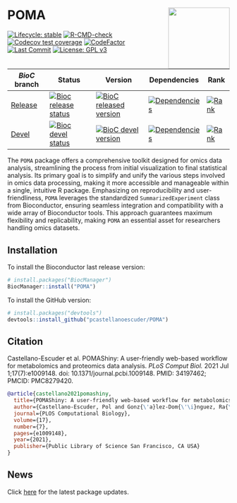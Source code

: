 
# POMA <img src='man/figures/logo.png' align="right" height="139" />

<!-- badges: start -->

[![Lifecycle:
stable](https://img.shields.io/badge/lifecycle-stable-brightgreen.svg)](https://www.tidyverse.org/lifecycle/#stable)
[![R-CMD-check](https://github.com/pcastellanoescuder/POMA/actions/workflows/R-CMD-check.yaml/badge.svg)](https://github.com/pcastellanoescuder/POMA/actions/workflows/R-CMD-check.yaml)
[![Codecov test
coverage](https://codecov.io/gh/pcastellanoescuder/POMA/branch/master/graph/badge.svg)](https://codecov.io/gh/pcastellanoescuder/POMA?branch=master)
[![CodeFactor](https://www.codefactor.io/repository/github/pcastellanoescuder/POMA/badge)](https://www.codefactor.io/repository/github/pcastellanoescuder/POMA)
[![Last
Commit](https://img.shields.io/github/last-commit/pcastellanoescuder/POMA.svg)](https://github.com/pcastellanoescuder/POMA/commits/master)
[![License: GPL
v3](https://img.shields.io/badge/License-GPLv3-blue.svg)](https://www.gnu.org/licenses/gpl-3.0)

| *BioC* branch                                                           | Status                                                                                                                                                  | Version                                                                                                                                             | Dependencies                                                                                                                                         | Rank                                                                                                                         |
|-------------------------------------------------------------------------|---------------------------------------------------------------------------------------------------------------------------------------------------------|-----------------------------------------------------------------------------------------------------------------------------------------------------|------------------------------------------------------------------------------------------------------------------------------------------------------|------------------------------------------------------------------------------------------------------------------------------|
| [Release](http://bioconductor.org/packages/release/bioc/html/POMA.html) | [![Bioc release status](https://bioconductor.org/shields/build/release/bioc/POMA.svg)](https://bioconductor.org/checkResults/release/bioc-LATEST/POMA/) | [![BioC released version](https://img.shields.io/badge/release%20version-1.12.0-blue.svg)](https://www.bioconductor.org/packages/POMA)              | [![Dependencies](http://bioconductor.org/shields/dependencies/release/POMA.svg)](http://bioconductor.org/packages/release/bioc/html/POMA.html#since) | [![Rank](http://www.bioconductor.org/shields/downloads/release/POMA.svg)](https://bioconductor.org/packages/stats/bioc/POMA) |
| [Devel](http://bioconductor.org/packages/devel/bioc/html/POMA.html)     | [![Bioc devel status](https://bioconductor.org/shields/build/devel/bioc/POMA.svg)](https://bioconductor.org/checkResults/devel/bioc-LATEST/POMA/)       | [![BioC devel version](https://img.shields.io/badge/devel%20version-1.13.25-blue.svg)](https://bioconductor.org/packages/devel/bioc/html/POMA.html) | [![Dependencies](http://bioconductor.org/shields/dependencies/devel/POMA.svg)](http://bioconductor.org/packages/devel/bioc/html/POMA.html#since)     | [![Rank](http://www.bioconductor.org/shields/downloads/devel/POMA.svg)](https://bioconductor.org/packages/stats/bioc/POMA)   |

<!-- badges: end -->

The `POMA` package offers a comprehensive toolkit designed for omics
data analysis, streamlining the process from initial visualization to
final statistical analysis. Its primary goal is to simplify and unify
the various steps involved in omics data processing, making it more
accessible and manageable within a single, intuitive R package.
Emphasizing on reproducibility and user-friendliness, `POMA` leverages
the standardized `SummarizedExperiment` class from Bioconductor,
ensuring seamless integration and compatibility with a wide array of
Bioconductor tools. This approach guarantees maximum flexibility and
replicability, making `POMA` an essential asset for researchers handling
omics datasets.

<!-- POMA provides two different Shiny apps both for exploratory data analysis and statistical analysis that implement all POMA functions in two user-friendly web interfaces.      -->
<!--   - **POMAShiny**: Shiny version of this package. https://github.com/pcastellanoescuder/POMAShiny   -->
<!--   - **POMAcounts**: Shiny version for exploratory and statistical analysis of mass spectrometry spectral counts data and RNAseq data. https://github.com/pcastellanoescuder/POMAcounts    -->

## Installation

To install the Bioconductor last release version:

``` r
# install.packages("BiocManager")
BiocManager::install("POMA")
```

To install the GitHub version:

``` r
# install.packages("devtools")
devtools::install_github("pcastellanoescuder/POMA")
```

## Citation

Castellano-Escuder et al. POMAShiny: A user-friendly web-based workflow
for metabolomics and proteomics data analysis. *PLoS Comput Biol.* 2021
Jul 1;17(7):e1009148. doi: 10.1371/journal.pcbi.1009148. PMID: 34197462;
PMCID: PMC8279420.

``` bibtex
@article{castellano2021pomashiny,
  title={POMAShiny: A user-friendly web-based workflow for metabolomics and proteomics data analysis},
  author={Castellano-Escuder, Pol and Gonz{\'a}lez-Dom{\'\i}nguez, Ra{\'u}l and Carmona-Pontaque, Francesc and Andr{\'e}s-Lacueva, Cristina and S{\'a}nchez-Pla, Alex},
  journal={PLOS Computational Biology},
  volume={17},
  number={7},
  pages={e1009148},
  year={2021},
  publisher={Public Library of Science San Francisco, CA USA}
}
```

## News

Click
[here](https://github.com/pcastellanoescuder/POMA/blob/master/NEWS.md)
for the latest package updates.

